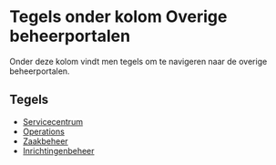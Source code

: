 # Tegels onder kolom Overige beheerportalen

Onder deze kolom vindt men tegels om te navigeren naar de overige beheerportalen.

## Tegels

- [Servicecentrum](tegels_kolom_overige_portalen/servicecentrum.md)
- [Operations](tegels_kolom_overige_portalen/operations.md)
- [Zaakbeheer](tegels_kolom_overige_portalen/zaakbeheer/README.md)
- [Inrichtingenbeheer](tegels_kolom_overige_portalen/inrichtingenbeheer.md)

